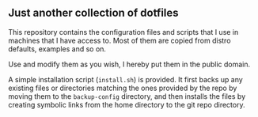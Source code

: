 Just another collection of dotfiles
-----------------------------------

This repository contains the configuration files and scripts that I use in
machines that I have access to. Most of them are copied from distro defaults,
examples and so on.

Use and modify them as you wish, I hereby put them in the public domain.

A simple installation script (`install.sh`) is provided. It first backs up any
existing files or directories matching the ones provided by the repo by moving
them to the `backup-config` directory, and then installs the files by creating
symbolic links from the home directory to the git repo directory.
